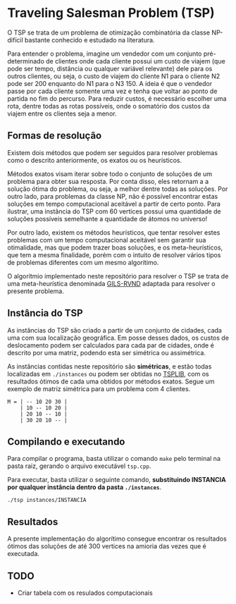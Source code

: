 # Traveling Salesman Problem (TSP)

O TSP se trata de um problema de otimização combinatória da classe NP-difícil bastante conhecido e estudado na literatura. 

Para entender o problema, imagine um vendedor com um conjunto pré-determinado de clientes onde cada cliente possui um custo de viajem (que pode ser tempo, distância ou qualquer variável relevante) dele para os outros clientes, ou seja, o custo de viajem do cliente N1 para o cliente N2 pode ser 200 enquanto do N1 para o N3 150. A ideia é que o vendedor passe por cada cliente somente uma vez e tenha que voltar ao ponto de partida no fim do percurso. Para reduzir custos, é necessário escolher uma rota, dentre todas as rotas possíveis, onde o somatório dos custos da viajem entre os clientes seja a menor.

## Formas de resolução

Existem dois métodos que podem ser seguidos para resolver problemas como o descrito anteriormente, os exatos ou os heurísticos. 

Métodos exatos visam iterar sobre todo o conjunto de soluções de um problema para obter sua resposta. Por conta disso, eles retornam a a solução ótima do problema, ou seja, a melhor dentre todas as soluções. Por outro lado, para problemas da classe NP, não é possível encontrar estas soluções em tempo computacional aceitável a partir de certo ponto. Para ilustrar, uma instância do TSP com 60 vertices possui uma quantidade de soluções possíveis semelhante a quantidade de átomos no universo!

Por outro lado, existem os métodos heurísticos, que tentar resolver estes problemas com um tempo computacional aceitável sem garantir sua otimalidade, mas que podem trazer boas soluções, e os meta-heurísticos, que tem a mesma finalidade, porém com o intuito de resolver vários tipos de problemas diferentes com um mesmo algorítimo.

O algorítmio implementado neste repositório para resolver o TSP  se trata de uma meta-heurística denominada [GILS-RVND](https://www.sciencedirect.com/science/article/abs/pii/S037722171200269X) adaptada para resolver o presente problema.

## Instância do TSP

As instâncias do TSP são criado a partir de um conjunto de cidades, cada uma com sua localização geográfica. Em posse desses dados, os custos de deslocamento podem ser calculados para cada par de cidades, onde é descrito por uma matriz, podendo esta ser simétrica ou assimétrica. 

As instâncias contidas neste repositório são **simétricas**, e estão todas localizadas em `./instances` ou podem ser obtidas no [TSPLIB](http://elib.zib.de/pub/mp-testdata/tsp/tsplib/tsplib.html), com os resultados ótimos de cada uma obtidos por métodos exatos. Segue um exemplo de matriz simétrica para um problema com 4 clientes.

```
M = | -- 10 20 30 |
    | 10 -- 10 20 |
    | 20 10 -- 10 |
    | 30 20 10 -- |
```

## Compilando e executando

Para compilar o programa, basta utilizar o comando `make` pelo terminal na pasta raiz, gerando o arquivo executável `tsp.cpp`. 

Para executar, basta utilizar o seguinte comando, **substituindo INSTANCIA por qualquer instância dentro da pasta `./instances`**.

```
./tsp instances/INSTANCIA
```

## Resultados

A presente implementação do algorítimo consegue encontrar os resultados ótimos das soluções de até 300 vertices na amioria das vezes que é executada.

## TODO

* Criar tabela com os resulados computacionais